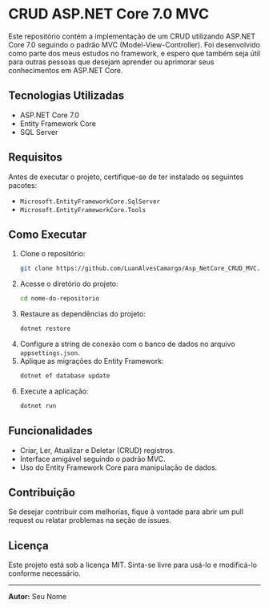# CRUD ASP.NET Core 7.0 MVC

Este repositório contém a implementação de um CRUD utilizando ASP.NET Core 7.0 seguindo o padrão MVC (Model-View-Controller). Foi desenvolvido como parte dos meus estudos no framework, e espero que também seja útil para outras pessoas que desejam aprender ou aprimorar seus conhecimentos em ASP.NET Core.

## Tecnologias Utilizadas
- ASP.NET Core 7.0
- Entity Framework Core
- SQL Server

## Requisitos
Antes de executar o projeto, certifique-se de ter instalado os seguintes pacotes:

- `Microsoft.EntityFrameworkCore.SqlServer`
- `Microsoft.EntityFrameworkCore.Tools`

## Como Executar
1. Clone o repositório:
   ```sh
   git clone https://github.com/LuanAlvesCamargo/Asp_NetCore_CRUD_MVC.git
   ```
2. Acesse o diretório do projeto:
   ```sh
   cd nome-do-repositorio
   ```
3. Restaure as dependências do projeto:
   ```sh
   dotnet restore
   ```
4. Configure a string de conexão com o banco de dados no arquivo `appsettings.json`.
5. Aplique as migrações do Entity Framework:
   ```sh
   dotnet ef database update
   ```
6. Execute a aplicação:
   ```sh
   dotnet run
   ```

## Funcionalidades
- Criar, Ler, Atualizar e Deletar (CRUD) registros.
- Interface amigável seguindo o padrão MVC.
- Uso do Entity Framework Core para manipulação de dados.

## Contribuição
Se desejar contribuir com melhorias, fique à vontade para abrir um pull request ou relatar problemas na seção de issues.

## Licença
Este projeto está sob a licença MIT. Sinta-se livre para usá-lo e modificá-lo conforme necessário.

---
**Autor:** Seu Nome

